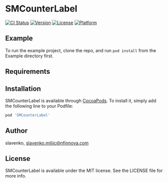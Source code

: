 # SMCounterLabel

[![CI Status](https://img.shields.io/travis/slavenko/SMCounterLabel.svg?style=flat)](https://travis-ci.org/slavenko/SMCounterLabel)
[![Version](https://img.shields.io/cocoapods/v/SMCounterLabel.svg?style=flat)](https://cocoapods.org/pods/SMCounterLabel)
[![License](https://img.shields.io/cocoapods/l/SMCounterLabel.svg?style=flat)](https://cocoapods.org/pods/SMCounterLabel)
[![Platform](https://img.shields.io/cocoapods/p/SMCounterLabel.svg?style=flat)](https://cocoapods.org/pods/SMCounterLabel)

## Example

To run the example project, clone the repo, and run `pod install` from the Example directory first.

## Requirements

## Installation

SMCounterLabel is available through [CocoaPods](https://cocoapods.org). To install
it, simply add the following line to your Podfile:

```ruby
pod 'SMCounterLabel'
```

## Author

slavenko, slavenko.miljic@nfinnova.com

## License

SMCounterLabel is available under the MIT license. See the LICENSE file for more info.
